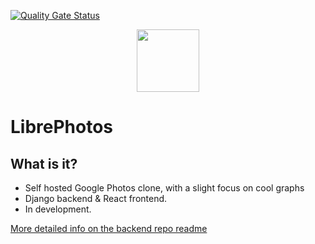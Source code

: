 [![Quality Gate Status](https://sonarcloud.io/api/project_badges/measure?project=LibrePhotos_ownphotos-frontend&metric=alert_status)](https://sonarcloud.io/dashboard?id=LibrePhotos_ownphotos-frontend)
<div style="text-align:center"><img width="100" src ="/screenshots/logo.png"/></div>

# LibrePhotos

## What is it?

- Self hosted Google Photos clone, with a slight focus on cool graphs
- Django backend & React frontend. 
- In development. 

[More detailed info on the backend repo readme](https://github.com/LibrePhotos/librephotos)

